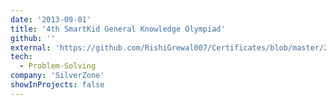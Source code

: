```yaml
---
date: '2013-09-01'
title: '4th SmartKid General Knowledge Olympiad'
github: ''
external: 'https://github.com/RishiGrewal007/Certificates/blob/master/2013_09_01_GK_Olympiad.pdf'
tech:
  - Problem-Solving
company: 'SilverZone'
showInProjects: false
---
```



